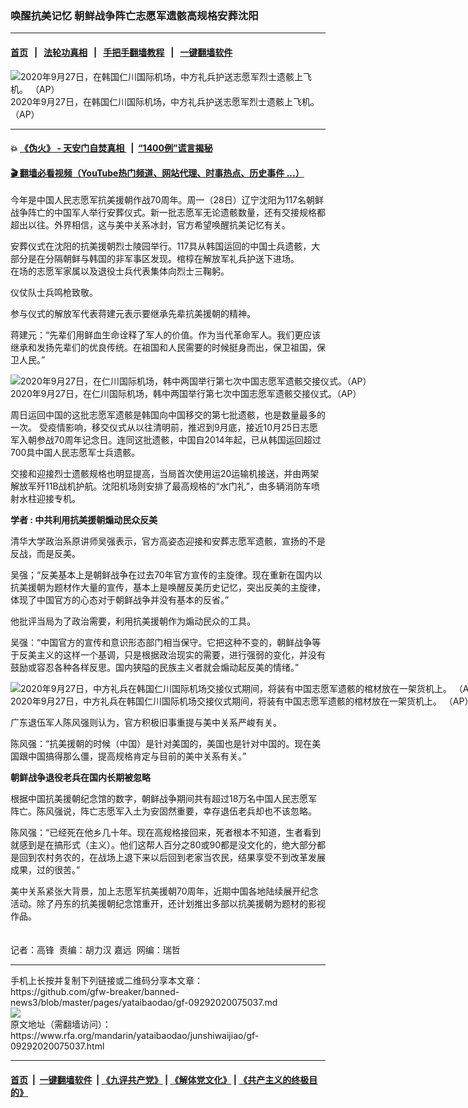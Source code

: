 ### 唤醒抗美记忆  朝鲜战争阵亡志愿军遗骸高规格安葬沈阳
------------------------

#### [首页](https://github.com/gfw-breaker/banned-news3/blob/master/README.md) &nbsp;&nbsp;|&nbsp;&nbsp; [法轮功真相](https://github.com/begood0513/basic/blob/master/README.md)  &nbsp;&nbsp;|&nbsp;&nbsp; [手把手翻墙教程](https://github.com/gfw-breaker/guides/wiki)  &nbsp;&nbsp;|&nbsp;&nbsp; [一键翻墙软件](https://github.com/gfw-breaker/nogfw/blob/master/README.md)  



<div id="headerimg">
 <img alt="2020年9月27日，在韩国仁川国际机场，中方礼兵护送志愿军烈士遗骸上飞机。 （AP）" src="https://www.rfa.org/mandarin/yataibaodao/junshiwaijiao/gf-09292020075037.html/AP_20271200102132.jpg/@@images/01f201b1-db0c-48d5-884d-8bbef9092f99.jpeg" title="2020年9月27日，在韩国仁川国际机场，中方礼兵护送志愿军烈士遗骸上飞机。 （AP）"/>
 <div id="headerimgcontents">
  <div id="headerimgcaption">
   <span>
    2020年9月27日，在韩国仁川国际机场，中方礼兵护送志愿军烈士遗骸上飞机。 （AP）
   </span>
   <!-- zoomattribute -->
  </div>
  <!-- headerimgcaption -->
 </div>
 <!-- headerimagecontents -->
</div>

<hr/>


#### 💥 [《伪火》 - 天安门自焚真相 ](http://158.247.195.190:10000/videos/blog/weihuo.html)&nbsp; |&nbsp; [“1400例”谎言揭秘  ](http://158.247.195.190:10000/videos/blog/jiexi1400.html)

#### [ 🎬  翻墙必看视频（YouTube热门频道、网站代理、时事热点、历史事件 ...）](https://github.com/gfw-breaker/links/blob/master/banned.md)

<div id="storytext">
 <div>
  <div class="slot_header">
  </div>
 </div>
 <p>
 </p>
 <p>
  今年是中国人民志愿军抗美援朝作战70周年。周一（28日）辽宁沈阳为117名朝鲜战争阵亡的中国军人举行安葬仪式。新一批志愿军无论遗骸数量，还有交接规格都超出以往。外界相信，这与美中关系冰封，官方希望唤醒抗美记忆有关。
 </p>
 <p>
  安葬仪式在沈阳的抗美援朝烈士陵园举行。117具从韩国运回的中国士兵遗骸，大部分是在分隔朝鲜与韩国的非军事区发现。棺椁在解放军礼兵护送下进场。
  <br/>
  在场的志愿军家属以及退役士兵代表集体向烈士三鞠躬。
 </p>
 <p>
  仪仗队士兵鸣枪致敬。
 </p>
 <p>
 </p>
 <p>
 </p>
 <p>
  参与仪式的解放军代表蒋建元表示要继承先辈抗美援朝的精神。
 </p>
 <p>
  蒋建元：“先辈们用鲜血生命诠释了军人的价值。作为当代革命军人。我们更应该继承和发扬先辈们的优良传统。在祖国和人民需要的时候挺身而出，保卫祖国，保卫人民。”
 </p>
 <p>
 </p>
 <p>
  <div class="image-inline captioned" style="width:1500px;">
   <div style="width:1500px;">
    <img alt="2020年9月27日，在仁川国际机场，韩中两国举行第七次中国志愿军遗骸交接仪式。（AP）" src="https://www.rfa.org/mandarin/yataibaodao/junshiwaijiao/gf-09292020075037.html/AP_20271199808163.jpg" title="2020年9月27日，在仁川国际机场，韩中两国举行第七次中国志愿军遗骸交接仪式。（AP）"/>
   </div>
   <div class="image-caption">
    <span style="width:1500px;">
     2020年9月27日，在仁川国际机场，韩中两国举行第七次中国志愿军遗骸交接仪式。（AP）
    </span>
    <span class="copyright">
    </span>
   </div>
  </div>
 </p>
 <p>
  周日运回中国的这批志愿军遗骸是韩国向中国移交的第七批遗骸，也是数量最多的一次。 受疫情影响，移交仪式从以往清明前，推迟到9月底，接近10月25日志愿军入朝参战70周年记念日。连同这批遗骸，中国自2014年起，已从韩国运回超过700具中国人民志愿军士兵遗骸。
 </p>
 <p>
  交接和迎接烈士遗骸规格也明显提高，当局首次使用运20运输机接送，并由两架解放军歼11B战机护航。沈阳机场则安排了最高规格的“水门礼”，由多辆消防车喷射水柱迎接专机。
  <br/>
  <b>
  </b>
 </p>
 <p>
  <b>
   学者 : 中共利用抗美援朝煽动民众反美
  </b>
 </p>
 <p>
  清华大学政治系原讲师吴强表示，官方高姿态迎接和安葬志愿军遗骸，宣扬的不是反战，而是反美。
 </p>
 <p>
  吴强；“反美基本上是朝鲜战争在过去70年官方宣传的主旋律。现在重新在国内以抗美援朝为题材作大量的宣传，基本上是唤醒反美历史记忆，突出反美的主旋律，体现了中国官方的心态对于朝鲜战争并没有基本的反省。”
 </p>
 <p>
  他批评当局为了政治需要，利用抗美援朝作为煽动民众的工具。
 </p>
 <p>
  吴强：“中国官方的宣传和意识形态部门相当保守。它把这种不变的，朝鲜战争等于反美主义的这样一个基调，只是根据政治现实的需要，进行强弱的变化，并没有鼓励或容忍各种各样反思。国内狭隘的民族主义者就会煽动起反美的情绪。”
 </p>
 <p>
 </p>
 <p>
  <div class="image-inline captioned" style="width:1500px;">
   <div style="width:1500px;">
    <img alt="2020年9月27日，中方礼兵在韩国仁川国际机场交接仪式期间，将装有中国志愿军遗骸的棺材放在一架货机上。 （AP）" src="https://www.rfa.org/mandarin/yataibaodao/junshiwaijiao/gf-09292020075037.html/AP_20271200356514.jpg" title="2020年9月27日，中方礼兵在韩国仁川国际机场交接仪式期间，将装有中国志愿军遗骸的棺材放在一架货机上。 （AP）"/>
   </div>
   <div class="image-caption">
    <span style="width:1500px;">
     2020年9月27日，中方礼兵在韩国仁川国际机场交接仪式期间，将装有中国志愿军遗骸的棺材放在一架货机上。 （AP）
    </span>
    <span class="copyright">
    </span>
   </div>
  </div>
 </p>
 <p>
  广东退伍军人陈风强则认为，官方积极旧事重提与美中关系严峻有关。
 </p>
 <p>
  陈风强：“抗美援朝的时候（中国）是针对美国的，美国也是针对中国的。现在美国跟中国搞得那么僵，提高规格肯定与目前的美中关系有关。”
  <br/>
  <b>
  </b>
 </p>
 <p>
  <b>
   朝鲜战争退役老兵在国内长期被忽略
  </b>
 </p>
 <p>
  根据中国抗美援朝纪念馆的数字，朝鲜战争期间共有超过18万名中国人民志愿军阵亡。陈风强说，阵亡志愿军入土为安固然重要，幸存退伍老兵却也不该忽略。
 </p>
 <p>
  陈风强：“已经死在他乡几十年。现在高规格接回来，死者根本不知道，生者看到就感到是在搞形式（主义）。他们这帮人百分之80或90都是没文化的，绝大部分都是回到农村务农的，在战场上退下来以后回到老家当农民，结果享受不到改革发展成果，过的很苦。”
 </p>
 <p>
  美中关系紧张大背景，加上志愿军抗美援朝70周年，近期中国各地陆续展开纪念活动。除了丹东的抗美援朝纪念馆重开，还计划推出多部以抗美援朝为题材的影视作品。
  <br/>
  <br/>
  <br/>
  记者：高锋  责编：胡力汉 嘉远  网编：瑞哲
 </p>
</div>

<hr/>
手机上长按并复制下列链接或二维码分享本文章：<br/>
https://github.com/gfw-breaker/banned-news3/blob/master/pages/yataibaodao/gf-09292020075037.md <br/>
<a href='https://github.com/gfw-breaker/banned-news3/blob/master/pages/yataibaodao/gf-09292020075037.md'><img src='https://github.com/gfw-breaker/banned-news3/blob/master/pages/yataibaodao/gf-09292020075037.md.png'/></a> <br/>
原文地址（需翻墙访问）：https://www.rfa.org/mandarin/yataibaodao/junshiwaijiao/gf-09292020075037.html


------------------------
#### [首页](https://github.com/gfw-breaker/banned-news3/blob/master/README.md) &nbsp;|&nbsp; [一键翻墙软件](https://github.com/gfw-breaker/nogfw/blob/master/README.md) &nbsp;| [《九评共产党》](https://github.com/gfw-breaker/9ping.md/blob/master/README.md#九评之一评共产党是什么) | [《解体党文化》](https://github.com/gfw-breaker/jtdwh.md/blob/master/README.md) | [《共产主义的终极目的》](https://github.com/gfw-breaker/gczydzjmd.md/blob/master/README.md)


<img src='http://gfw-breaker.win/banned-news3/pages/yataibaodao/gf-09292020075037.md' width='0px' height='0px'/>